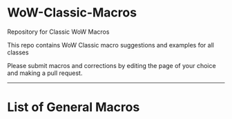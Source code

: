 # WoW-Classic-Macros
Repository for Classic WoW Macros 

This repo contains WoW Classic macro suggestions and examples for all classes

Please submit macros and corrections by editing the page of your choice and making a pull request.

--------------------------------------------------------------------------------------------------------


# List of General Macros
